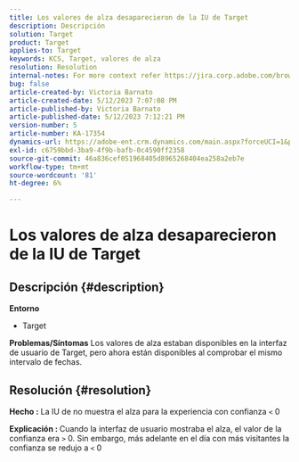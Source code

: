 ```yaml
---
title: Los valores de alza desaparecieron de la IU de Target
description: Descripción
solution: Target
product: Target
applies-to: Target
keywords: KCS, Target, valores de alza
resolution: Resolution
internal-notes: For more context refer https://jira.corp.adobe.com/browse/TGT-41844
bug: false
article-created-by: Victoria Barnato
article-created-date: 5/12/2023 7:07:08 PM
article-published-by: Victoria Barnato
article-published-date: 5/12/2023 7:12:21 PM
version-number: 5
article-number: KA-17354
dynamics-url: https://adobe-ent.crm.dynamics.com/main.aspx?forceUCI=1&pagetype=entityrecord&etn=knowledgearticle&id=dd67242c-f8f0-ed11-8849-6045bd006ce9
exl-id: c6759bbd-3ba9-4f9b-bafb-0c4590ff2358
source-git-commit: 46a836cef051968405d8965268404ea258a2eb7e
workflow-type: tm+mt
source-wordcount: '81'
ht-degree: 6%

---
```


# Los valores de alza desaparecieron de la IU de Target

## Descripción {#description}

<b>Entorno</b>
- Target

<b>Problemas/Síntomas</b>
Los valores de alza estaban disponibles en la interfaz de usuario de Target, pero ahora están disponibles al comprobar el mismo intervalo de fechas.


## Resolución {#resolution}




<b>Hecho :</b> La IU de no muestra el alza para la experiencia con confianza `<`  0



<b>Explicación : </b>Cuando la interfaz de usuario mostraba el alza, el valor de la confianza era `>`  0. Sin embargo, más adelante en el día con más visitantes la confianza se redujo a `<`  0
